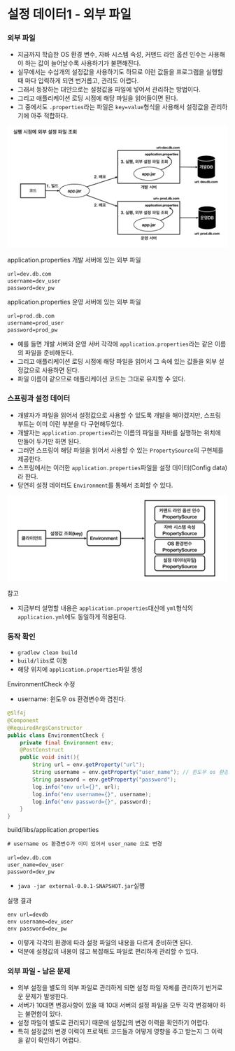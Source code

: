 # 설정 데이터1 - 외부 파일

### 외부 파일 

- 지금까지 학습한 OS 환경 변수, 자바 시스템 속성, 커맨드 라인 옵션 인수는 사용해야 하는 값이 늘어날수록 사용하기가 불편해진다. 
- 실무에서는 수십개의 설정값을 사용하기도 하므로 이런 값들을 프로그램을 실행할 때 마다 입력하게 되면 번거롭고, 관리도 어렵다.
- 그래서 등장하는 대안으로는 설정값을 파일에 넣어서 관리하는 방법이다.
- 그리고 애플리케이션 로딩 시점에 해당 파일을 읽어들이면 된다. 
- 그 중에서도 ```.properties```라는 파일은 ``key=value``형식을 사용해서 설정값을 관리하기에 아주 적합하다.

![7.png](Image%2F7.png)

application.properties 개발 서버에 있는 외부 파일
```text
url=dev.db.com
username=dev_user
password=dev_pw
```

application.properties 운영 서버에 있는 외부 파일
```text
url=prod.db.com
username=prod_user
password=prod_pw
```
- 예를 들면 개발 서버와 운영 서버 각각에 ``application.properties``라는 같은 이름의 파일을 준비해둔다.
- 그리고 애플리케이션 로딩 시점에 해당 파일을 읽어서 그 속에 있는 값들을 외부 설정값으로 사용하면 된다.
- 파일 이름이 같으므로 애플리케이션 코드는 그대로 유지할 수 있다.

### 스프링과 설정 데이터

- 개발자가 파일을 읽어서 설정값으로 사용할 수 있도록 개발을 해야겠지만, 스프링 부트는 이미 이런 부분을 다 구현해두었다. 
- 개발자는 ``application.properties``라는 이름의 파일을 자바를 실행하는 위치에 만들어 두기만 하면 된다. 
- 그러면 스프링이 해당 파일을 읽어서 사용할 수 있는 ``PropertySource``의 구현체를 제공한다.
- 스프링에서는 이러한 ``application.properties``파일을 설정 데이터(Config data)라 한다.
- 당연히 설정 데이터도 ``Environment``를 통해서 조회할 수 있다.

![6.png](Image%2F6.png)

참고
- 지금부터 설명할 내용은 ``application.properties``대신에 ``yml``형식의 ``application.yml``에도 동일하게 적용된다.

### 동작 확인

- ``gradlew clean build``
- ``build/libs``로 이동
- 해당 위치에 ``application.properties``파일 생성

EnvironmentCheck 수정 
- username: 윈도우 os 환경변수와 겹친다.
```java
@Slf4j
@Component
@RequiredArgsConstructor
public class EnvironmentCheck {
    private final Environment env;
    @PostConstruct
    public void init(){
        String url = env.getProperty("url");
        String username = env.getProperty("user_name"); // 윈도우 os 환경변수와 겹친다.
        String password = env.getProperty("password");
        log.info("env url={}", url);
        log.info("env username={}", username);
        log.info("env password={}", password);
    }
}
```

build/libs/application.properties
```text
# username os 환경변수가 이미 있어서 user_name 으로 변경

url=dev.db.com
user_name=dev_user 
password=dev_pw
```
- ``java -jar external-0.0.1-SNAPSHOT.jar``실행

실행 결과
```text
env url=devdb
env username=dev_user
env password=dev_pw
```
- 이렇게 각각의 환경에 따라 설정 파일의 내용을 다르게 준비하면 된다.
- 덕분에 설정값의 내용이 많고 복잡해도 파일로 편리하게 관리할 수 있다.

### 외부 파일 - 남은 문제 

- 외부 설정을 별도의 외부 파일로 관리하게 되면 설정 파일 자체를 관리하기 번거로운 문제가 발생한다.
- 서버가 10대면 변경사항이 있을 때 10대 서버의 설정 파일을 모두 각각 변경해야 하는 불편함이 있다.
- 설정 파일이 별도로 관리되기 때문에 설정값의 변경 이력을 확인하기 어렵다.
- 특히 설정값의 변경 이력이 프로젝트 코드들과 어떻게 영향을 주고 받는지 그 이력을 같이 확인하기 어렵다.